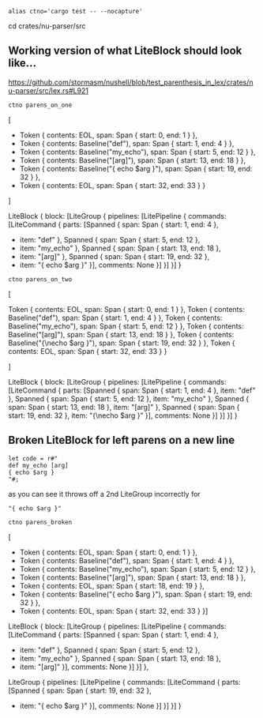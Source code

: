 
```
alias ctno='cargo test -- --nocapture'
```

cd crates/nu-parser/src

## Working version of what LiteBlock should look like...

https://github.com/stormasm/nushell/blob/test_parenthesis_in_lex/crates/nu-parser/src/lex.rs#L921

```
ctno parens_on_one
```

[

 * Token { contents: EOL, span: Span { start: 0, end: 1 } },
 * Token { contents: Baseline("def"), span: Span { start: 1, end: 4 } },
 * Token { contents: Baseline("my_echo"), span: Span { start: 5, end: 12 } },
 * Token { contents: Baseline("[arg]"), span: Span { start: 13, end: 18 } },
 * Token { contents: Baseline("{ echo $arg }"), span: Span { start: 19, end: 32 } },
 * Token { contents: EOL, span: Span { start: 32, end: 33 } }   

]

LiteBlock { block: [LiteGroup { pipelines: [LitePipeline { commands: [LiteCommand { parts: [Spanned { span: Span { start: 1, end: 4 },
 * item: "def" }, Spanned { span: Span { start: 5, end: 12 },
 * item: "my_echo" }, Spanned { span: Span { start: 13, end: 18 },
 * item: "[arg]" }, Spanned { span: Span { start: 19, end: 32 },
 * item: "{ echo $arg }" }], comments: None }] }] }] }

 ```
 ctno parens_on_two
 ```

 [

 Token { contents: EOL, span: Span { start: 0, end: 1 } },
 Token { contents: Baseline("def"), span: Span { start: 1, end: 4 } },
 Token { contents: Baseline("my_echo"), span: Span { start: 5, end: 12 } },
 Token { contents: Baseline("[arg]"), span: Span { start: 13, end: 18 } },
 Token { contents: Baseline("{\necho $arg }"), span: Span { start: 19, end: 32 } },
 Token { contents: EOL, span: Span { start: 32, end: 33 } }

 ]

 LiteBlock { block: [LiteGroup { pipelines: [LitePipeline { commands: [LiteCommand { parts: [Spanned { span: Span { start: 1, end: 4 },
 item: "def" }, Spanned { span: Span { start: 5, end: 12 },
 item: "my_echo" }, Spanned { span: Span { start: 13, end: 18 },
 item: "[arg]" }, Spanned { span: Span { start: 19, end: 32 },
 item: "{\necho $arg }" }], comments: None }] }] }] }

## Broken LiteBlock for left parens on a new line

```
let code = r#"
def my_echo [arg]
{ echo $arg }
"#;
```

as you can see it throws off a 2nd LiteGroup incorrectly for

```
"{ echo $arg }"
```

```
ctno parens_broken
```

[

* Token { contents: EOL, span: Span { start: 0, end: 1 } },
* Token { contents: Baseline("def"), span: Span { start: 1, end: 4 } },
* Token { contents: Baseline("my_echo"), span: Span { start: 5, end: 12 } },
* Token { contents: Baseline("[arg]"), span: Span { start: 13, end: 18 } },
* Token { contents: EOL, span: Span { start: 18, end: 19 } },
* Token { contents: Baseline("{ echo $arg }"), span: Span { start: 19, end: 32 } },
* Token { contents: EOL, span: Span { start: 32, end: 33 } }]

LiteBlock { block: [LiteGroup { pipelines: [LitePipeline { commands: [LiteCommand { parts: [Spanned { span: Span { start: 1, end: 4 },
* item: "def" }, Spanned { span: Span { start: 5, end: 12 },
* item: "my_echo" }, Spanned { span: Span { start: 13, end: 18 },
* item: "[arg]" }], comments: None }] }] },

LiteGroup { pipelines: [LitePipeline { commands: [LiteCommand { parts: [Spanned { span: Span { start: 19, end: 32 },
* item: "{ echo $arg }" }], comments: None }] }] }] }
